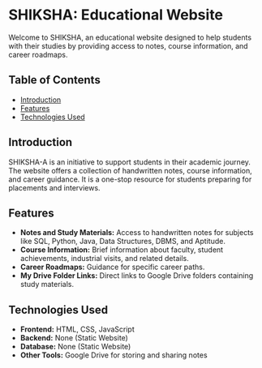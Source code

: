 # SHIKSHA: Educational Website

Welcome to SHIKSHA, an educational website designed to help students with their studies by providing access to notes, course information, and career roadmaps.

## Table of Contents
- [Introduction](#introduction)
- [Features](#features)
- [Technologies Used](#technologies-used)



## Introduction
SHIKSHA-A is an initiative to support students in their academic journey. The website offers a collection of handwritten notes, course information, and career guidance. It is a one-stop resource for students preparing for placements and interviews.

## Features
- **Notes and Study Materials:** Access to handwritten notes for subjects like SQL, Python, Java, Data Structures, DBMS, and Aptitude.
- **Course Information:** Brief information about faculty, student achievements, industrial visits, and related details.
- **Career Roadmaps:** Guidance for specific career paths.
- **My Drive Folder Links:** Direct links to Google Drive folders containing study materials.

## Technologies Used
- **Frontend:** HTML, CSS, JavaScript
- **Backend:** None (Static Website)
- **Database:** None (Static Website)
- **Other Tools:** Google Drive for storing and sharing notes



